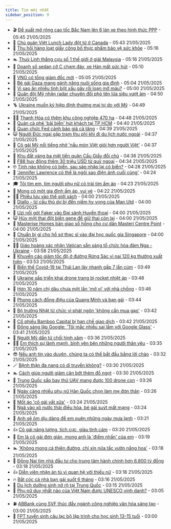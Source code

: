 ```yaml
---
title: Tim mới nhất
sidebar_position: 9
---
```


<!-- vnexpress-tin-moi-nhat:START -->
- 🎬 [Đề xuất mở rộng cao tốc Bắc Nam lên 6 làn xe theo hình thức PPP](https://vnexpress.net/de-xuat-mo-rong-cao-toc-bac-nam-len-6-lan-xe-theo-hinh-thuc-ppp-4888674.html) - 05:45 21/05/2025
- 🐎 [Chủ quán Việt Lunch Lady đột tử ở Canada](https://vnexpress.net/chu-quan-viet-lunch-lady-dot-tu-o-canada-4888710.html) - 05:43 21/05/2025
- 🦍 [Thu hồi hàng loạt giấy công bố thực phẩm bảo vệ sức khỏe](https://vnexpress.net/thu-hoi-hang-loat-giay-cong-bo-thuc-pham-bao-ve-suc-khoe-4888693.html) - 05:16 21/05/2025
- 🏊 [Thuỳ Linh thắng cựu số 1 thế giới ở giải Malaysia](https://vnexpress.net/thuy-linh-thang-cuu-so-1-the-gioi-o-giai-malaysia-4888731.html) - 05:16 21/05/2025
- 🎊 [Doanh số sedan cỡ C chạm đáy, xe Hàn mất sức hút](https://vnexpress.net/doanh-so-sedan-co-c-cham-day-xe-han-mat-suc-hut-4888669.html) - 05:10 21/05/2025
- 🎃 [VNG có tổng giám đốc mới](https://vnexpress.net/vng-co-tong-giam-doc-moi-4888721.html) - 05:05 21/05/2025
- 🧰 [Bé gái Gaza mang gánh nặng nuôi sống gia đình](https://vnexpress.net/be-gai-gaza-mang-ganh-nang-nuoi-song-gia-dinh-4888532.html) - 05:04 21/05/2025
- 🔭 [Vì sao ăn nhiều tinh bột xấu gây rối loạn mỡ máu?](https://vnexpress.net/vi-sao-an-nhieu-tinh-bot-xau-gay-roi-loan-mo-mau-4888688.html) - 05:00 21/05/2025
- 🫶 [Quân đội Mỹ nhận radar chuyên đối phó tên lửa siêu vượt âm](https://vnexpress.net/quan-doi-my-nhan-radar-chuyen-doi-pho-ten-lua-sieu-vuot-am-4888628.html) - 04:50 21/05/2025
- 🪜 [Ukraine muốn ký hiệp định thương mại tự do với Mỹ](https://vnexpress.net/ukraine-muon-ky-hiep-dinh-thuong-mai-tu-do-voi-my-4888604.html) - 04:49 21/05/2025
- 👨‍🏫 [Thanh Hóa có thêm khu công nghiệp 470 ha](https://vnexpress.net/thanh-hoa-co-them-khu-cong-nghiep-470-ha-4888671.html) - 04:48 21/05/2025
- 🎊 [Quán cà phê &#39;bãi biển&#39; hút khách tại TP HCM](https://vnexpress.net/quan-ca-phe-bai-bien-hut-khach-tai-tp-hcm-4888114.html) - 04:40 21/05/2025
- 🎊 [Quan chức Fed cảnh báo giá cả tăng](https://vnexpress.net/quan-chuc-fed-canh-bao-gia-ca-tang-4888622.html) - 04:39 21/05/2025
- 😺 [Người Đức ngại gặp trạm thu phí khi đi du lịch nước ngoài](https://vnexpress.net/nguoi-duc-ngai-gap-tram-thu-phi-khi-di-du-lich-nuoc-ngoai-4888607.html) - 04:37 21/05/2025
- 🐘 [Cô gái Mỹ nổi tiếng nhờ &#39;nấu món Việt giỏi hơn người Việt&#39;](https://vnexpress.net/co-gai-my-noi-tieng-nho-nau-mon-viet-gioi-hon-nguoi-viet-4887283.html) - 04:37 21/05/2025
- 🌁 [Khu đất vàng ba mặt tiền quận Cầu Giấy đổi chủ](https://vnexpress.net/khu-dat-vang-ba-mat-tien-quan-cau-giay-doi-chu-4888594.html) - 04:36 21/05/2025
- 🐲 [F88 huy động thêm 30 triệu USD từ quỹ ngoại](https://vnexpress.net/f88-huy-dong-them-30-trieu-usd-tu-quy-ngoai-4888683.html) - 04:34 21/05/2025
- 🤓 [Tỉnh nào không có biển, sau sáp nhập lại có biển?](https://vnexpress.net/cau-do-dia-danh-doan-ten-tinh-thanh-tinh-nao-khong-co-bien-sau-sap-nhap-lai-co-bien-4888623.html) - 04:28 21/05/2025
- 💪 [&#39;Jennifer Lawrence có thể là ngôi sao điện ảnh cuối cùng&#39;](https://vnexpress.net/jennifer-lawrence-co-the-la-ngoi-sao-dien-anh-cuoi-cung-4888545.html) - 04:24 21/05/2025
- 🎓 [Tôi tìm em, tìm người phụ nữ có trái tim ấm áp](https://vnexpress.net/toi-tim-em-tim-nguoi-phu-nu-co-trai-tim-am-ap-4887671.html) - 04:23 21/05/2025
- 🫣 [Mong có một gia đình ấm áp, vui vẻ](https://vnexpress.net/mong-co-mot-gia-dinh-am-ap-vui-ve-4887674.html) - 04:22 21/05/2025
- 🧑‍💻 [Phiêu lưu vào thế giới sách](https://vnexpress.net/phieu-luu-vao-the-gioi-sach-4887810.html) - 04:00 21/05/2025
- 🐲 [Diallo - từ cầu thủ dự bị đến niềm hy vọng của Man Utd](https://vnexpress.net/diallo-tu-cau-thu-du-bi-den-niem-hy-vong-cua-man-utd-4888506.html) - 04:00 21/05/2025
- 🌝 [Uzi nối gót Faker vào Đại sảnh Huyền thoại](https://vnexpress.net/uzi-noi-got-faker-vao-dai-sanh-huyen-thoai-4888664.html) - 04:00 21/05/2025
- 😺 [Hủy một thai đột biến gene để giữ thai còn lại](https://vnexpress.net/huy-mot-thai-dot-bien-gene-de-giu-thai-con-lai-4888521.html) - 04:00 21/05/2025
- 🐎 [Masterise Homes bàn giao sổ hồng cho cư dân Masteri Centre Point](https://vnexpress.net/masterise-homes-ban-giao-so-hong-cho-cu-dan-masteri-centre-point-4887799.html) - 04:00 21/05/2025
- 🎡 [Chuẩn bị gì cho hồ sơ thạc sĩ vào đại học quốc gia Singapore](https://vnexpress.net/chuan-bi-gi-cho-ho-so-thac-si-vao-dai-hoc-quoc-gia-singapore-4887432.html) - 04:00 21/05/2025
- 👨‍🏫 [Giáo hoàng xác nhận Vatican sẵn sàng tổ chức hòa đàm Nga - Ukraine](https://vnexpress.net/giao-hoang-xac-nhan-vatican-san-sang-to-chuc-hoa-dam-nga-ukraine-4888583.html) - 03:58 21/05/2025
- 🦆 [Khuyến cáo giảm tốc độ ở đường Rừng Sác vì nai 120 kg thường xuất hiện](https://vnexpress.net/khuyen-cao-giam-toc-do-o-duong-rung-sac-vi-nai-120-kg-thuong-xuat-hien-4888668.html) - 03:53 21/05/2025
- 🚦 [Biến thể Covid-19 tại Thái Lan lây nhanh gấp 7 lần cúm](https://vnexpress.net/bien-the-covid-19-tai-thai-lan-lay-nhanh-gap-7-lan-cum-4888663.html) - 03:49 21/05/2025
- 💫 [Ukraine sắp triển khai drone trang bị rocket nhiệt áp](https://vnexpress.net/ukraine-sap-trien-khai-drone-trang-bi-rocket-nhiet-ap-4888549.html) - 03:48 21/05/2025
- 🎉 [Hơn 10 năm chị dâu chưa một lần &#39;mở ví&#39; với nhà chồng](https://vnexpress.net/hon-10-nam-chi-dau-chua-mot-lan-mo-vi-voi-nha-chong-4888374.html) - 03:46 21/05/2025
- 🌋 [Phong cách đồng điệu của Quang Minh và bạn gái](https://vnexpress.net/phong-cach-dong-dieu-cua-quang-minh-va-ban-gai-4887756.html) - 03:44 21/05/2025
- 🤖 [Bộ trưởng Nhật từ chức vì phát ngôn &#39;không cần mua gạo&#39;](https://vnexpress.net/bo-truong-nhat-tu-chuc-vi-phat-ngon-khong-can-mua-gao-4888535.html) - 03:42 21/05/2025
- 🦏 [Cổ phiếu Bamboo Capital bị hạn chế giao dịch](https://vnexpress.net/co-phieu-bamboo-capital-bi-han-che-giao-dich-4888615.html) - 03:42 21/05/2025
- 🦩 [Đồng sáng lập Google: &#39;Tôi mắc nhiều sai lầm với Google Glass&#39;](https://vnexpress.net/dong-sang-lap-google-toi-mac-nhieu-sai-lam-voi-google-glass-4888572.html) - 03:41 21/05/2025
- 👺 [Người Mỹ dần từ chối hình xăm](https://vnexpress.net/nguoi-my-dan-tu-choi-hinh-xam-4888291.html) - 03:36 21/05/2025
- 🧑‍🏫 [Em thích sự lành mạnh, bình yên bên những người thân yêu](https://vnexpress.net/em-thich-su-lanh-manh-binh-yen-ben-nhung-nguoi-than-yeu-4887675.html) - 03:35 21/05/2025
- 😎 [Nếu anh tin vào duyên, chúng ta có thể bắt đầu bằng lời chào](https://vnexpress.net/neu-anh-tin-vao-duyen-chung-ta-co-the-bat-dau-bang-loi-chao-4887676.html) - 03:32 21/05/2025
- 🪄 [Bệnh thận đa nang có di truyền không?](https://vnexpress.net/benh-than-da-nang-co-di-truyen-khong-4888605.html) - 03:30 21/05/2025
- 🏊 [Cách giúp người giảm cân bớt thèm đồ ngọt](https://vnexpress.net/cach-giup-nguoi-giam-can-bot-them-do-ngot-4888101.html) - 03:30 21/05/2025
- 💃 [Trung Quốc sắp bay thử UAV mang được 100 drone con](https://vnexpress.net/trung-quoc-sap-bay-thu-uav-mang-duoc-100-drone-con-4888375.html) - 03:26 21/05/2025
- 🦆 [Ngày càng nhiều phụ nữ Hàn Quốc chọn làm mẹ đơn thân](https://vnexpress.net/ngay-cang-nhieu-phu-nu-han-quoc-chon-lam-me-don-than-4888299.html) - 03:26 21/05/2025
- 🎊 [Mốt áo &#39;cô gái vắt sữa&#39;](https://vnexpress.net/mot-ao-co-gai-vat-sua-4888387.html) - 03:24 21/05/2025
- 👺 [Ngã vào xô nước thải điều hòa, bé gái suýt mất mạng](https://vnexpress.net/nga-vao-xo-nuoc-thai-dieu-hoa-be-gai-suyt-mat-mang-4888606.html) - 03:24 21/05/2025
- 🎡 [Anh sẽ ôm dịu dàng để em quên những ngày mưa lạnh](https://vnexpress.net/anh-se-om-diu-dang-de-em-quen-nhung-ngay-mua-lanh-4887677.html) - 03:21 21/05/2025
- 👍 [Cô gái năng lượng, tích cực, giàu tình cảm](https://vnexpress.net/co-gai-nang-luong-tich-cuc-giau-tinh-cam-4887679.html) - 03:20 21/05/2025
- 🐎 [Em là cô gái đơn giản, mong anh là &#39;điểm nhấn&#39; của em](https://vnexpress.net/em-la-co-gai-don-gian-mong-anh-la-diem-nhan-cua-em-4887681.html) - 03:19 21/05/2025
- 🏊 [&#39;Không mong cả thiên đường, chỉ xin nửa tấc vườn nắng hoa&#39;](https://vnexpress.net/khong-mong-ca-thien-duong-chi-xin-nua-tac-vuon-nang-hoa-4887682.html) - 03:18 21/05/2025
- 🦩 [Đồng Nai tìm nhà đầu tư cho trung tâm hành chính hơn 6.800 tỷ đồng](https://vnexpress.net/dong-nai-tim-nha-dau-tu-cho-trung-tam-hanh-chinh-hon-6-800-ty-dong-4888573.html) - 03:18 21/05/2025
- 👍 [Diễn viên nhận án tù vì quan hệ với thiếu nữ](https://vnexpress.net/dien-vien-nhan-an-tu-vi-quan-he-voi-thieu-nu-4888569.html) - 03:18 21/05/2025
- 🔥 [Bắt cóc cả nhà bạn gái suốt 6 tháng](https://vnexpress.net/bat-coc-ca-nha-ban-gai-suot-6-thang-4888630.html) - 03:16 21/05/2025
- 💄 [Du lịch dưỡng sinh nở rộ tại Trung Quốc](https://vnexpress.net/du-lich-duong-sinh-no-ro-tai-trung-quoc-4887982.html) - 03:15 21/05/2025
- 🤡 [Phụ nữ duy nhất nào của Việt Nam được UNESCO vinh danh?](https://vnexpress.net/crossword-giai-o-chu-o-chu-phu-nu-duy-nhat-nao-cua-viet-nam-duoc-unesco-vinh-danh-4888193.html) - 03:05 21/05/2025
- ⛽️ [ABBank cùng SVF thúc đẩy ngành công nghiệp văn hóa sáng tạo](https://vnexpress.net/abbank-cung-svf-thuc-day-nganh-cong-nghiep-van-hoa-sang-tao-4888614.html) - 03:00 21/05/2025
- 🚀 [FPT tuyển sinh câu lạc bộ lập trình cho học sinh 13-15 tuổi](https://vnexpress.net/fpt-tuyen-sinh-cau-lac-bo-lap-trinh-cho-hoc-sinh-13-15-tuoi-4888612.html) - 03:00 21/05/2025<!-- vnexpress-tin-moi-nhat:END -->
